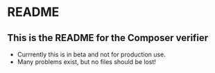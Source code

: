 # README
## This is the README for the Composer verifier 

* Currrently this is in beta and not for production use.
* Many problems exist, but no files should be lost!

